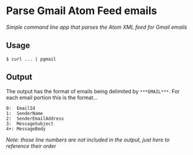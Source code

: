 # Parse Gmail Atom Feed emails

*Simple command line app that parses the Atom XML feed for Gmail emails*

## Usage

```
$ curl ... | pgmail
```

## Output

The output has the format of emails being delimited by `***EMAIL***`.  For each email portion this is the format...

```
0:  EmailId
1:  SenderName
2:  SenderEmailAddress
3:  MessageSubject
4+: MessageBody
```

*Note: those line numbers are not included in the output, just here to reference their order*